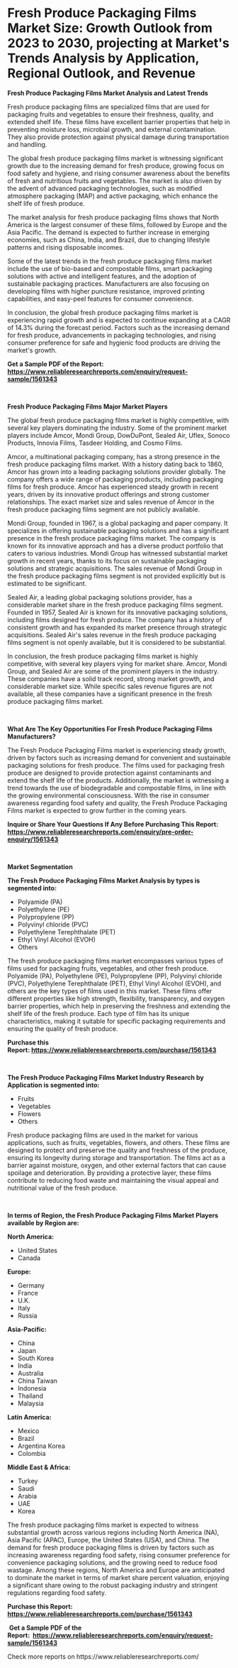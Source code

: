 <p><h1>Fresh Produce Packaging Films Market Size: Growth Outlook from 2023 to 2030, projecting at Market's Trends Analysis by Application, Regional Outlook, and Revenue</h1></p><p><strong>Fresh Produce Packaging Films Market Analysis and Latest Trends</strong></p>
<p><p>Fresh produce packaging films are specialized films that are used for packaging fruits and vegetables to ensure their freshness, quality, and extended shelf life. These films have excellent barrier properties that help in preventing moisture loss, microbial growth, and external contamination. They also provide protection against physical damage during transportation and handling.</p><p>The global fresh produce packaging films market is witnessing significant growth due to the increasing demand for fresh produce, growing focus on food safety and hygiene, and rising consumer awareness about the benefits of fresh and nutritious fruits and vegetables. The market is also driven by the advent of advanced packaging technologies, such as modified atmosphere packaging (MAP) and active packaging, which enhance the shelf life of fresh produce.</p><p>The market analysis for fresh produce packaging films shows that North America is the largest consumer of these films, followed by Europe and the Asia Pacific. The demand is expected to further increase in emerging economies, such as China, India, and Brazil, due to changing lifestyle patterns and rising disposable incomes.</p><p>Some of the latest trends in the fresh produce packaging films market include the use of bio-based and compostable films, smart packaging solutions with active and intelligent features, and the adoption of sustainable packaging practices. Manufacturers are also focusing on developing films with higher puncture resistance, improved printing capabilities, and easy-peel features for consumer convenience.</p><p>In conclusion, the global fresh produce packaging films market is experiencing rapid growth and is expected to continue expanding at a CAGR of 14.3% during the forecast period. Factors such as the increasing demand for fresh produce, advancements in packaging technologies, and rising consumer preference for safe and hygienic food products are driving the market's growth.</p></p>
<p><strong>Get a Sample PDF of the Report:&nbsp; <a href="https://www.reliableresearchreports.com/enquiry/request-sample/1561343">https://www.reliableresearchreports.com/enquiry/request-sample/1561343</a></strong></p>
<p>&nbsp;</p>
<p><strong>Fresh Produce Packaging Films Major Market Players</strong></p>
<p><p>The global fresh produce packaging films market is highly competitive, with several key players dominating the industry. Some of the prominent market players include Amcor, Mondi Group, DowDuPont, Sealed Air, Uflex, Sonoco Products, Innovia Films, Tasdeer Holding, and Cosmo Films.</p><p>Amcor, a multinational packaging company, has a strong presence in the fresh produce packaging films market. With a history dating back to 1860, Amcor has grown into a leading packaging solutions provider globally. The company offers a wide range of packaging products, including packaging films for fresh produce. Amcor has experienced steady growth in recent years, driven by its innovative product offerings and strong customer relationships. The exact market size and sales revenue of Amcor in the fresh produce packaging films segment are not publicly available.</p><p>Mondi Group, founded in 1967, is a global packaging and paper company. It specializes in offering sustainable packaging solutions and has a significant presence in the fresh produce packaging films market. The company is known for its innovative approach and has a diverse product portfolio that caters to various industries. Mondi Group has witnessed substantial market growth in recent years, thanks to its focus on sustainable packaging solutions and strategic acquisitions. The sales revenue of Mondi Group in the fresh produce packaging films segment is not provided explicitly but is estimated to be significant.</p><p>Sealed Air, a leading global packaging solutions provider, has a considerable market share in the fresh produce packaging films segment. Founded in 1957, Sealed Air is known for its innovative packaging solutions, including films designed for fresh produce. The company has a history of consistent growth and has expanded its market presence through strategic acquisitions. Sealed Air's sales revenue in the fresh produce packaging films segment is not openly available, but it is considered to be substantial.</p><p>In conclusion, the fresh produce packaging films market is highly competitive, with several key players vying for market share. Amcor, Mondi Group, and Sealed Air are some of the prominent players in the industry. These companies have a solid track record, strong market growth, and considerable market size. While specific sales revenue figures are not available, all these companies have a significant presence in the fresh produce packaging films market.</p></p>
<p>&nbsp;</p>
<p><strong>What Are The Key Opportunities For Fresh Produce Packaging Films Manufacturers?</strong></p>
<p><p>The Fresh Produce Packaging Films market is experiencing steady growth, driven by factors such as increasing demand for convenient and sustainable packaging solutions for fresh produce. The films used for packaging fresh produce are designed to provide protection against contaminants and extend the shelf life of the products. Additionally, the market is witnessing a trend towards the use of biodegradable and compostable films, in line with the growing environmental consciousness. With the rise in consumer awareness regarding food safety and quality, the Fresh Produce Packaging Films market is expected to grow further in the coming years.</p></p>
<p><strong>Inquire or Share Your Questions If Any Before Purchasing This Report: <a href="https://www.reliableresearchreports.com/enquiry/pre-order-enquiry/1561343">https://www.reliableresearchreports.com/enquiry/pre-order-enquiry/1561343</a></strong></p>
<p>&nbsp;</p>
<p><strong>Market Segmentation</strong></p>
<p><strong>The Fresh Produce Packaging Films Market Analysis by types is segmented into:</strong></p>
<p><ul><li>Polyamide (PA)</li><li>Polyethylene (PE)</li><li>Polypropylene (PP)</li><li>Polyvinyl chloride (PVC)</li><li>Polyethylene Terephthalate (PET)</li><li>Ethyl Vinyl Alcohol (EVOH)</li><li>Others</li></ul></p>
<p><p>The fresh produce packaging films market encompasses various types of films used for packaging fruits, vegetables, and other fresh produce. Polyamide (PA), Polyethylene (PE), Polypropylene (PP), Polyvinyl chloride (PVC), Polyethylene Terephthalate (PET), Ethyl Vinyl Alcohol (EVOH), and others are the key types of films used in this market. These films offer different properties like high strength, flexibility, transparency, and oxygen barrier properties, which help in preserving the freshness and extending the shelf life of the fresh produce. Each type of film has its unique characteristics, making it suitable for specific packaging requirements and ensuring the quality of fresh produce.</p></p>
<p><strong>Purchase this Report:&nbsp;<a href="https://www.reliableresearchreports.com/purchase/1561343">https://www.reliableresearchreports.com/purchase/1561343</a></strong></p>
<p>&nbsp;</p>
<p><strong>The Fresh Produce Packaging Films Market Industry Research by Application is segmented into:</strong></p>
<p><ul><li>Fruits</li><li>Vegetables</li><li>Flowers</li><li>Others</li></ul></p>
<p><p>Fresh produce packaging films are used in the market for various applications, such as fruits, vegetables, flowers, and others. These films are designed to protect and preserve the quality and freshness of the produce, ensuring its longevity during storage and transportation. The films act as a barrier against moisture, oxygen, and other external factors that can cause spoilage and deterioration. By providing a protective layer, these films contribute to reducing food waste and maintaining the visual appeal and nutritional value of the fresh produce.</p></p>
<p>&nbsp;</p>
<p><strong>In terms of Region, the Fresh Produce Packaging Films Market Players available by Region are:</strong></p>
<p>
    <p> <strong> North America: </strong>
        <ul>
            <li>United States</li>
            <li>Canada</li>
        </ul>
        </p> 
    <p> <strong> Europe: </strong>
        <ul>
            <li>Germany</li>
            <li>France</li>
            <li>U.K.</li>
            <li>Italy</li>
            <li>Russia</li>
        </ul>
        </p> 
    <p> <strong> Asia-Pacific: </strong>
        <ul>
            <li>China</li>
            <li>Japan</li>
            <li>South Korea</li>
            <li>India</li>
            <li>Australia</li>
            <li>China Taiwan</li>
            <li>Indonesia</li>
            <li>Thailand</li>
            <li>Malaysia</li>
        </ul>
        </p> 
    <p> <strong> Latin America: </strong>
        <ul>
            <li>Mexico</li>
            <li>Brazil</li>
            <li>Argentina Korea</li>
            <li>Colombia</li>
        </ul>
        </p> 
    <p> <strong> Middle East & Africa: </strong>
        <ul>
            <li>Turkey</li>
            <li>Saudi</li>
            <li>Arabia</li>
            <li>UAE</li>
            <li>Korea</li>
        </ul>
    </p>
    </p>
<p><p>The fresh produce packaging films market is expected to witness substantial growth across various regions including North America (NA), Asia Pacific (APAC), Europe, the United States (USA), and China. The demand for fresh produce packaging films is driven by factors such as increasing awareness regarding food safety, rising consumer preference for convenience packaging solutions, and the growing need to reduce food wastage. Among these regions, North America and Europe are anticipated to dominate the market in terms of market share percent valuation, enjoying a significant share owing to the robust packaging industry and stringent regulations regarding food safety.</p></p>
<p><strong>Purchase this Report: <a href="https://www.reliableresearchreports.com/purchase/1561343">https://www.reliableresearchreports.com/purchase/1561343</a></strong></p>
<p>&nbsp;<strong>Get a Sample PDF of the Report:&nbsp;&nbsp;<a href="https://www.reliableresearchreports.com/enquiry/request-sample/1561343">https://www.reliableresearchreports.com/enquiry/request-sample/1561343</a></strong></p>
<p><strong></strong></p>
<p>Check more reports on https://www.reliableresearchreports.com/</p>
